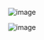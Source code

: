 

![image](https://user-images.githubusercontent.com/80799025/183091648-a38ef796-82b9-4e86-911f-1b1108d551fa.png)


![image](https://user-images.githubusercontent.com/80799025/183091368-d64e2164-5e03-41b4-a4f8-f866cd4b2b69.png)
